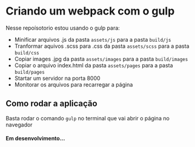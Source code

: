 # Criando um webpack com o gulp
Nesse repoísotorio estou usando o gulp para:

- Minificar arquivos .js da pasta `assets/js` para a pasta `build/js` 
- Tranformar aquivos .scss para .css da pasta `assets/scss` para a pasta `build/css`
- Copiar images .jpg da pasta `assets/images` para a pasta `build/images`
- Copiar o arquivo index.html da pasta `assets/pages` para a pasta `build/pages`
- Startar um servidor na porta 8000
- Monitorar os arquivos para recarregar a página

## Como rodar a aplicação

Basta rodar o comando `gulp` no terminal que vai abrir o página no navegador

#### Em desenvolvimento...
